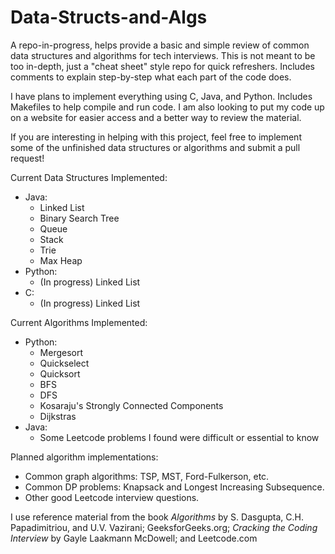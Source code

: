 # Data-Structs-and-Algs
A repo-in-progress, helps provide a basic and simple review of common data structures and algorithms for tech interviews. This is not meant to be too in-depth, just a "cheat sheet" style repo for quick refreshers. Includes comments to explain step-by-step what each part of the code does.  

I have plans to implement everything using C, Java, and Python. Includes Makefiles to help compile and run code. I am also looking to put my code up on a website for easier access and a better way to review the material.

If you are interesting in helping with this project, feel free to implement some of the unfinished data structures or algorithms and submit a pull request!

Current Data Structures Implemented:  
* Java:
  * Linked List
  * Binary Search Tree
  * Queue
  * Stack
  * Trie
  * Max Heap
* Python:
  * (In progress) Linked List
* C:
  * (In progress) Linked List

Current Algorithms Implemented:
* Python:
  * Mergesort
  * Quickselect
  * Quicksort
  * BFS
  * DFS
  * Kosaraju's Strongly Connected Components
  * Dijkstras
* Java:
  * Some Leetcode problems I found were difficult or essential to know

Planned algorithm implementations:
* Common graph algorithms: TSP, MST, Ford-Fulkerson, etc.
* Common DP problems: Knapsack and Longest Increasing Subsequence.
* Other good Leetcode interview questions.

I use reference material from the book *Algorithms* by S. Dasgupta, C.H. Papadimitriou, and U.V. Vazirani; GeeksforGeeks.org; *Cracking the Coding Interview* by Gayle Laakmann McDowell; and Leetcode.com
